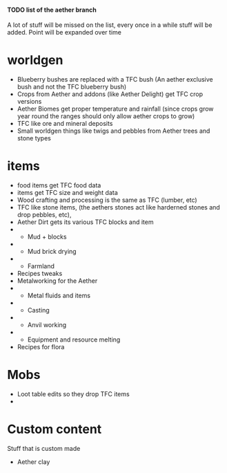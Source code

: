 
#### TODO list of the aether branch

A lot of stuff will be missed on the list, every once in a while stuff will be added.
Point will be expanded over time

# worldgen

- Blueberry bushes are replaced with a TFC bush (An aether exclusive bush and not the TFC blueberry bush)
- Crops from Aether and addons (like Aether Delight) get TFC crop versions
- Aether Biomes get proper temperature and rainfall (since crops grow year round the ranges should only allow aether crops to grow)
- TFC like ore and mineral deposits
- Small worldgen things like twigs and pebbles from Aether trees and stone types

# items

- food items get TFC food data
- items get TFC size and weight data
- Wood crafting and processing is the same as TFC (lumber, etc)
- TFC like stone items, (the aethers stones act like harderned stones and drop pebbles, etc),
- Aether Dirt gets its various TFC blocks and item
- - Mud + blocks
- - Mud brick drying
- - Farmland
- Recipes tweaks
- Metalworking for the Aether
- - Metal fluids and items
- - Casting
- - Anvil working
- - Equipment and resource melting
- Recipes for flora

# Mobs

- Loot table edits so they drop TFC items
- 




# Custom content

Stuff that is custom made 

- Aether clay

